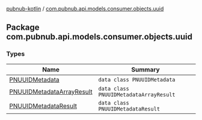 [pubnub-kotlin](../index.md) / [com.pubnub.api.models.consumer.objects.uuid](./index.md)

## Package com.pubnub.api.models.consumer.objects.uuid

### Types

| Name | Summary |
|---|---|
| [PNUUIDMetadata](-p-n-u-u-i-d-metadata/index.md) | `data class PNUUIDMetadata` |
| [PNUUIDMetadataArrayResult](-p-n-u-u-i-d-metadata-array-result/index.md) | `data class PNUUIDMetadataArrayResult` |
| [PNUUIDMetadataResult](-p-n-u-u-i-d-metadata-result/index.md) | `data class PNUUIDMetadataResult` |
